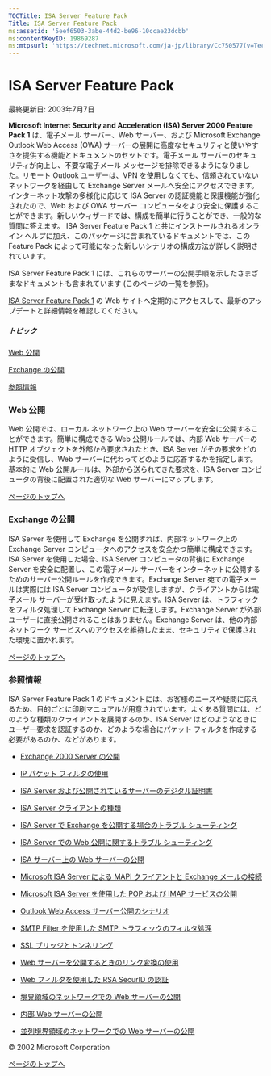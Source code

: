 ```yaml
---
TOCTitle: ISA Server Feature Pack
Title: ISA Server Feature Pack
ms:assetid: '5eef6503-3abe-44d2-be96-10ccae23dcbb'
ms:contentKeyID: 19869287
ms:mtpsurl: 'https://technet.microsoft.com/ja-jp/library/Cc750577(v=TechNet.10)'
---
```


ISA Server Feature Pack
=======================

最終更新日: 2003年7月7日

**Microsoft Internet Security and Acceleration (ISA) Server 2000 Feature Pack 1** は、電子メール サーバー、Web サーバー、および Microsoft Exchange Outlook Web Access (OWA) サーバーの展開に高度なセキュリティと使いやすさを提供する機能とドキュメントのセットです。電子メール サーバーのセキュリティが向上し、不要な電子メール メッセージを排除できるようになりました。リモート Outlook ユーザーは、VPN を使用しなくても、信頼されていないネットワークを経由して Exchange Server メールへ安全にアクセスできます。インターネット攻撃の多様化に応じて ISA Server の認証機能と保護機能が強化されたので、Web および OWA サーバー コンピュータをより安全に保護することができます。新しいウィザードでは、構成を簡単に行うことができ、一般的な質問に答えます。 ISA Server Feature Pack 1 と共にインストールされるオンライン ヘルプに加え、このパッケージに含まれているドキュメントでは、この Feature Pack によって可能になった新しいシナリオの構成方法が詳しく説明されています。

ISA Server Feature Pack 1 には、これらのサーバーの公開手順を示したさまざまなドキュメントも含まれています (このページの一覧を参照)。

[ISA Server Feature Pack 1](http://www.microsoft.com/japan/isaserver/) の Web サイトへ定期的にアクセスして、最新のアップデートと詳細情報を確認してください。

##### トピック

[](#ecaa)[Web 公開](#ecaa)

[](#ebaa)[Exchange の公開](#ebaa)

[](#eaaa)[参照情報](#eaaa)

### Web 公開

Web 公開では、ローカル ネットワーク上の Web サーバーを安全に公開することができます。簡単に構成できる Web 公開ルールでは、内部 Web サーバーの HTTP オブジェクトを外部から要求されたとき、ISA Server がその要求をどのように受信し、Web サーバーに代わってどのように応答するかを指定します。基本的に Web 公開ルールは、外部から送られてきた要求を、ISA Server コンピュータの背後に配置された適切な Web サーバーにマップします。

[](#mainsection)[ページのトップへ](#mainsection)

### Exchange の公開

ISA Server を使用して Exchange を公開すれば、内部ネットワーク上の Exchange Server コンピュータへのアクセスを安全かつ簡単に構成できます。ISA Server を使用した場合、ISA Server コンピュータの背後に Exchange Server を安全に配置し、この電子メール サーバーをインターネットに公開するためのサーバー公開ルールを作成できます。Exchange Server 宛ての電子メールは実際には ISA Server コンピュータが受信しますが、クライアントからは電子メール サーバーが受け取ったように見えます。ISA Server は、トラフィックをフィルタ処理して Exchange Server に転送します。Exchange Server が外部ユーザーに直接公開されることはありません。Exchange Server は、他の内部ネットワーク サービスへのアクセスを維持したまま、セキュリティで保護された環境に置かれます。

[](#mainsection)[ページのトップへ](#mainsection)

### 参照情報

ISA Server Feature Pack 1 のドキュメントには、お客様のニーズや疑問に応えるため、目的ごとに印刷マニュアルが用意されています。よくある質問には、どのような種類のクライアントを展開するのか、ISA Server はどのようなときにユーザー要求を認証するのか、どのような場合にパケット フィルタを作成する必要があるのか、などがあります。

-   [Exchange 2000 Server の公開](https://technet.microsoft.com/ja-jp/library/c3ed9e14-fb54-4424-a017-07f7ee6d9d3b(v=TechNet.10))


-   [IP パケット フィルタの使用](https://technet.microsoft.com/ja-jp/library/822bd148-6689-470a-9baf-a0f8cb8010fe(v=TechNet.10))


-   [ISA Server および公開されているサーバーのデジタル証明書](https://technet.microsoft.com/ja-jp/library/444fd7e6-5b5e-44f0-a06e-edbafc33a82a(v=TechNet.10))


-   [ISA Server クライアントの種類](https://technet.microsoft.com/ja-jp/library/daaa0e95-338b-466c-8118-9d0fdb3ecbfb(v=TechNet.10))


-   [ISA Server で Exchange を公開する場合のトラブル シューティング](https://technet.microsoft.com/ja-jp/library/baba010d-9111-46f8-9f08-4f74afcdfc64(v=TechNet.10))


-   [ISA Server での Web 公開に関するトラブル シューティング](https://technet.microsoft.com/ja-jp/library/e43e2222-e4fb-4e37-a5b9-61a983d28674(v=TechNet.10))


-   [ISA サーバー上の Web サーバーの公開](https://technet.microsoft.com/ja-jp/library/bc59113d-fc75-4793-aec4-c635ab0ba2ad(v=TechNet.10))


-   [Microsoft ISA Server による MAPI クライアントと Exchange メールの接続](https://technet.microsoft.com/ja-jp/library/66d2bcdc-7451-423c-a5a8-357fa5f8916b(v=TechNet.10))


-   [Microsoft ISA Server を使用した POP および IMAP サービスの公開](https://technet.microsoft.com/ja-jp/library/ca60edf3-41dc-44e6-b877-a90800c59618(v=TechNet.10))


-   [Outlook Web Access サーバー公開のシナリオ](https://technet.microsoft.com/ja-jp/library/0dfd23ca-1fc3-4581-9c60-6fee28e901cc(v=TechNet.10))


-   [SMTP Filter を使用した SMTP トラフィックのフィルタ処理](https://technet.microsoft.com/ja-jp/library/a43231fa-a773-49ae-be97-d03857dd6f34(v=TechNet.10))


-   [SSL ブリッジとトンネリング](https://technet.microsoft.com/ja-jp/library/71e5fa4b-e4f0-4032-a459-447014ec5567(v=TechNet.10))


-   [Web サーバーを公開するときのリンク変換の使用](https://technet.microsoft.com/ja-jp/library/778bef2c-3e0f-4fc7-ad66-63d0b73900dd(v=TechNet.10))


-   [Web フィルタを使用した RSA SecurID の認証](https://technet.microsoft.com/ja-jp/library/58273446-6a00-4aae-8c69-eead60686e9e(v=TechNet.10))


-   [境界領域のネットワークでの Web サーバーの公開](https://technet.microsoft.com/ja-jp/library/3b975fb5-cdec-4389-9460-13fe6177c60d(v=TechNet.10))


-   [内部 Web サーバーの公開](https://technet.microsoft.com/ja-jp/library/ec702d50-f1a5-4c2a-b0b1-63d5bfbabab9(v=TechNet.10))


-   [並列境界領域のネットワークでの Web サーバーの公開](https://technet.microsoft.com/ja-jp/library/60a74e10-0ce6-44d6-b4b6-53a17588aa85(v=TechNet.10))

© 2002 Microsoft Corporation

[](#mainsection)[ページのトップへ](#mainsection)
